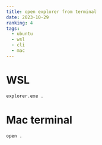 ```yaml
---
title: open explorer from terminal
date: 2023-10-29
ranking: 4
tags:
  - ubuntu
  - wsl
  - cli
  - mac
---
```

# WSL

```sh
explorer.exe .
```````

# Mac terminal

```sh
open .
```
